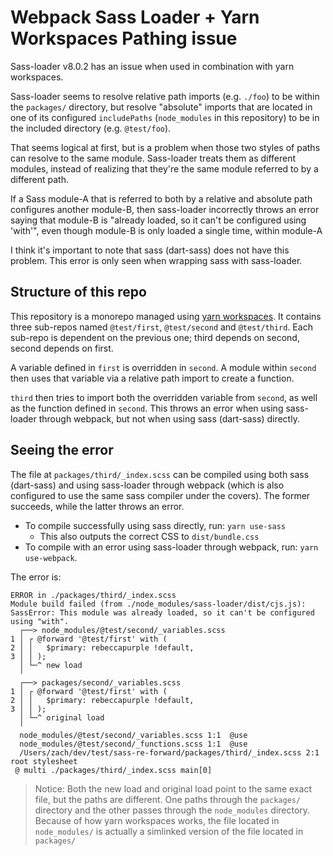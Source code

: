 # Webpack Sass Loader + Yarn Workspaces Pathing issue

Sass-loader v8.0.2 has an issue when used in combination with yarn workspaces.

Sass-loader seems to resolve relative path imports (e.g. `./foo`) to be within the `packages/` directory, but resolve "absolute" imports that are located in one of its configured `includePaths` (`node_modules` in this repository) to be in the included directory (e.g. `@test/foo`).

That seems logical at first, but is a problem when those two styles of paths can resolve to the same module. Sass-loader treats them as different modules, instead of realizing that they're the same module referred to by a different path.

If a Sass module-A that is referred to both by a relative and absolute path configures another module-B, then sass-loader incorrectly throws an error saying that module-B is "already loaded, so it can't be configured using 'with'", even though module-B is only loaded a single time, within module-A

I think it's important to note that sass (dart-sass) does not have this problem. This error is only seen when wrapping sass with sass-loader.

## Structure of this repo

This repository is a monorepo managed using [yarn workspaces](https://classic.yarnpkg.com/en/docs/workspaces/). It contains three sub-repos named `@test/first`, `@test/second` and `@test/third`. Each sub-repo is dependent on the previous one; third depends on second, second depends on first.

A variable defined in `first` is overridden in `second`. A module within `second` then uses that variable via a relative path import to create a function.

`third` then tries to import both the overridden variable from `second`, as well as the function defined in `second`. This throws an error when using sass-loader through webpack, but not when using sass (dart-sass) directly.

## Seeing the error

The file at `packages/third/_index.scss` can be compiled using both sass (dart-sass) and using sass-loader through webpack (which is also configured to use the same sass compiler under the covers). The former succeeds, while the latter throws an error.

- To compile successfully using sass directly, run: `yarn use-sass`
  - This also outputs the correct CSS to `dist/bundle.css`
- To compile with an error using sass-loader through webpack, run: `yarn use-webpack`.

The error is:

```
ERROR in ./packages/third/_index.scss
Module build failed (from ./node_modules/sass-loader/dist/cjs.js):
SassError: This module was already loaded, so it can't be configured using "with".
  ┌──> node_modules/@test/second/_variables.scss
1 │ ┌ @forward '@test/first' with (
2 │ │   $primary: rebeccapurple !default,
3 │ │ );
  │ └─^ new load
  ╵
  ┌──> packages/second/_variables.scss
1 │ ┌ @forward '@test/first' with (
2 │ │   $primary: rebeccapurple !default,
3 │ │ );
  │ └─^ original load
  ╵
  node_modules/@test/second/_variables.scss 1:1  @use
  node_modules/@test/second/_functions.scss 1:1  @use
  /Users/zach/dev/test/sass-re-forward/packages/third/_index.scss 2:1                                      root stylesheet
 @ multi ./packages/third/_index.scss main[0]
```

> Notice: Both the new load and original load point to the same exact file, but the paths are different. One paths through the `packages/` directory and the other passes through the `node_modules` directory. Because of how yarn workspaces works, the file located in `node_modules/` is actually a simlinked version of the file located in `packages/`
